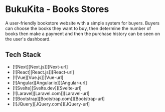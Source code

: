 
# BukuKita - Books Stores


A user-friendly bookstore website with a simple system for buyers.
Buyers can choose the books they want to buy, then determine the number of books then make a payment and then the purchase history can be seen on the user's dashboard.


## Tech Stack

* [![Next][Next.js]][Next-url]
* [![React][React.js]][React-url]
* [![Vue][Vue.js]][Vue-url]
* [![Angular][Angular.io]][Angular-url]
* [![Svelte][Svelte.dev]][Svelte-url]
* [![Laravel][Laravel.com]][Laravel-url]
* [![Bootstrap][Bootstrap.com]][Bootstrap-url]
* [![JQuery][JQuery.com]][JQuery-url]
